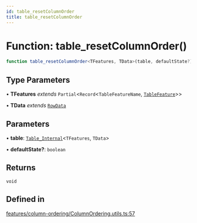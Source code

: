 ```yaml
---
id: table_resetColumnOrder
title: table_resetColumnOrder
---
```


# Function: table\_resetColumnOrder()

```ts
function table_resetColumnOrder<TFeatures, TData>(table, defaultState?): void
```

## Type Parameters

• **TFeatures** *extends* `Partial`\<`Record`\<`TableFeatureName`, [`TableFeature`](../interfaces/tablefeature.md)\>\>

• **TData** *extends* [`RowData`](../type-aliases/rowdata.md)

## Parameters

• **table**: [`Table_Internal`](../type-aliases/table_internal.md)\<`TFeatures`, `TData`\>

• **defaultState?**: `boolean`

## Returns

`void`

## Defined in

[features/column-ordering/ColumnOrdering.utils.ts:57](https://github.com/TanStack/table/blob/main/packages/table-core/src/features/column-ordering/ColumnOrdering.utils.ts#L57)
